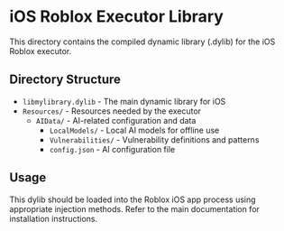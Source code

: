 # iOS Roblox Executor Library

This directory contains the compiled dynamic library (.dylib) for the iOS Roblox executor.

## Directory Structure

- `libmylibrary.dylib` - The main dynamic library for iOS
- `Resources/` - Resources needed by the executor
  - `AIData/` - AI-related configuration and data
    - `LocalModels/` - Local AI models for offline use
    - `Vulnerabilities/` - Vulnerability definitions and patterns
    - `config.json` - AI configuration file

## Usage

This dylib should be loaded into the Roblox iOS app process using appropriate injection methods.
Refer to the main documentation for installation instructions.
